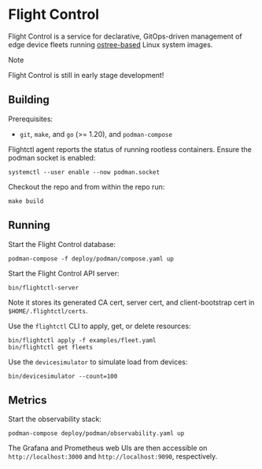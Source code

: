 # Flight Control
Flight Control is a service for declarative, GitOps-driven management of edge device fleets running [ostree-based](https://github.com/ostreedev/ostree) Linux system images.

> [!NOTE]
> Flight Control is still in early stage development!

## Building

Prerequisites:
* `git`, `make`, and `go` (>= 1.20), and `podman-compose`

Flightctl agent reports the status of running rootless containers. Ensure the podman socket is enabled:

`systemctl --user enable --now podman.socket`

Checkout the repo and from within the repo run:

```
make build
```

## Running

Start the Flight Control database:

```
podman-compose -f deploy/podman/compose.yaml up
```

Start the Flight Control API server:

```
bin/flightctl-server
```

Note it stores its generated CA cert, server cert, and client-bootstrap cert in `$HOME/.flightctl/certs`.

Use the `flightctl` CLI to apply, get, or delete resources:

```
bin/flightctl apply -f examples/fleet.yaml
bin/flightctl get fleets
```

Use the `devicesimulator` to simulate load from devices:

```
bin/devicesimulator --count=100
```

## Metrics

Start the observability stack:

```
podman-compose deploy/podman/observability.yaml up
```

The Grafana and Prometheus web UIs are then accessible on `http://localhost:3000` and `http://localhost:9090`, respectively.
